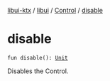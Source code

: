 [libui-ktx](../../index.md) / [libui](../index.md) / [Control](index.md) / [disable](./disable.md)

# disable

`fun disable(): `[`Unit`](https://kotlinlang.org/api/latest/jvm/stdlib/kotlin/-unit/index.html)

Disables the Control.

